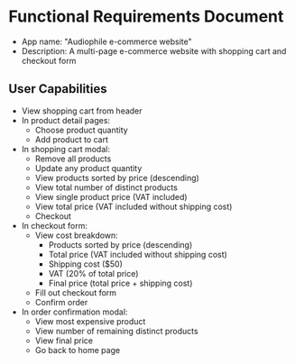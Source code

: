 # Functional Requirements Document
- App name: "Audiophile e-commerce website"
- Description: A multi-page e-commerce website with shopping cart and checkout form

## User Capabilities
- View shopping cart from header
- In product detail pages:
  - Choose product quantity
  - Add product to cart
- In shopping cart modal:
  - Remove all products
  - Update any product quantity
  - View products sorted by price (descending)
  - View total number of distinct products
  - View single product price (VAT included)
  - View total price (VAT included without shipping cost)
  - Checkout
- In checkout form:
  - View cost breakdown:
    - Products sorted by price (descending)
    - Total price (VAT included without shipping cost)
    - Shipping cost ($50)
    - VAT (20% of total price)
    - Final price (total price + shipping cost)
  - Fill out checkout form
  - Confirm order
- In order confirmation modal:
  - View most expensive product
  - View number of remaining distinct products
  - View final price
  - Go back to home page
